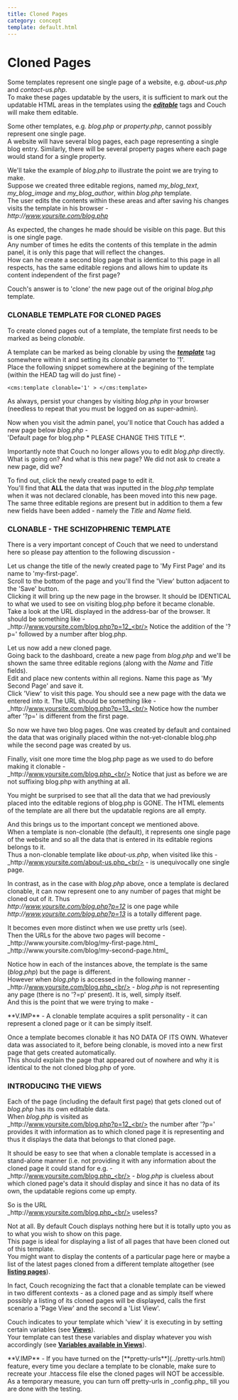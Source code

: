 ```yaml
---
title: Cloned Pages
category: concept
template: default.html
---
```


# Cloned Pages

Some templates represent one single page of a website, e.g. _about-us.php_ and _contact-us.php_.<br/>
To make these pages updatable by the users, it is sufficient to mark out the updatable HTML areas in the templates using the [__*editable*__](../../tags-reference/editable.html) tags and Couch will make them editable.

Some other templates, e.g. _blog.php_ or _property.php_, cannot possibly represent one single page.<br/>
A website will have several blog pages, each page representing a single blog entry. Similarly, there will be several property pages where each page would stand for a single property.

We'll take the example of _blog.php_ to illustrate the point we are trying to make.<br/>
Suppose we created three editable regions, named *my\_blog\_text*, *my\_blog\_image* and *my\_blog\_author*, within _blog.php_ template.<br/>
The user edits the contents within these areas and after saving his changes visits the template in his browser -<br/>
_http&#58;//www.yoursite.com/blog.php_

As expected, the changes he made should be visible on this page. But this is one single page.<br/>
Any number of times he edits the contents of this template in the admin panel, it is only this page that will reflect the changes.<br/>
How can he create a second blog page that is identical to this page in all respects, has the same editable regions and allows him to update its content independent of the first page?

Couch's answer is to 'clone' the new page out of the original _blog.php_ template.

### CLONABLE TEMPLATE FOR CLONED PAGES

To create cloned pages out of a template, the template first needs to be marked as being _clonable_.

A template can be marked as being clonable by using the [__*template*__](../../tags-reference/template.html) tag somewhere within it and setting its _clonable_ parameter to '1'.<br/>
Place the following snippet somewhere at the begining of the template (within the HEAD tag will do just fine) -

```
<cms:template clonable='1' > </cms:template>
```

As always, persist your changes by visiting _blog.php_ in your browser (needless to repeat that you must be logged on as super-admin).

Now when you visit the admin panel, you'll notice that Couch has added a new page below _blog.php_ -<br/>
'Default page for blog.php \* PLEASE CHANGE THIS TITLE \*'.

Importantly note that Couch no longer allows you to edit _blog.php_ directly. What is going on? And what is this new page? We did not ask to create a new page, did we?

To find out, click the newly created page to edit it.<br/>
You'll find that **ALL** the data that was inputted in the _blog.php_ template when it was not declared clonable, has been moved into this new page.<br/>
The same three editable regions are present but in addition to them a few new fields have been added - namely the _Title_ and _Name_ field.

### CLONABLE - THE SCHIZOPHRENIC TEMPLATE

There is a very important concept of Couch that we need to understand here so please pay attention to the following discussion -

Let us change the title of the newly created page to 'My First Page' and its name to 'my-first-page'.<br/>
Scroll to the bottom of the page and you'll find the 'View' button adjacent to the 'Save' button.<br/>
Clicking it will bring up the new page in the browser. It should be IDENTICAL to what we used to see on visiting blog.php before it became clonable.<br/>
Take a look at the URL displayed in the address-bar of the browser. It should be something like -<br/>
_http&#58;//www.yoursite.com/blog.php?p=12_<br/>
Notice the addition of the '?p=' followed by a number after blog.php.

Let us now add a new cloned page.<br/>
Going back to the dashboard, create a new page from _blog.php_ and we'll be shown the same three editable regions (along with the _Name_ and _Title_ fields).<br/>
Edit and place new contents within all regions. Name this page as 'My Second Page' and save it.<br/>
Click 'View' to visit this page. You should see a new page with the data we entered into it. The URL should be something like -<br/>
_http&#58;//www.yoursite.com/blog.php?p=13_<br/>
Notice how the number after '?p=' is different from the first page.

So now we have two blog pages. One was created by default and contained the data that was originally placed within the not-yet-clonable blog.php while the second page was created by us.

Finally, visit one more time the blog.php page as we used to do before making it clonable -<br/>
_http&#58;//www.yoursite.com/blog.php_<br/>
Notice that just as before we are not suffixing blog.php with anything at all.

You might be surprised to see that all the data that we had previously placed into the editable regions of blog.php is GONE. The HTML elements of the template are all there but the updatable regions are all empty.

And this brings us to the important concept we mentioned above.<br/>
When a template is non-clonable (the default), it represents one single page of the website and so all the data that is entered in its editable regions belongs to it.<br/>
Thus a non-clonable template like _about-us.php_, when visited like this -<br/>
_http&#58;//www.yoursite.com/about-us.php_<br/>
\- is unequivocally one single page.

In contrast, as in the case with _blog.php_ above, once a template is declared clonable, it can now represent one to any number of pages that might be cloned out of it. Thus<br/>
_http&#58;//www.yoursite.com/blog.php?p=12_ is one page while<br/>
_http&#58;//www.yoursite.com/blog.php?p=13_ is a totally different page.

<p class="success">
    It becomes even more distinct when we use pretty urls (see).<br/>
    Then the URLs for the above two pages will become -<br/>
    _http&#58;//www.yoursite.com/blog/my-first-page.html_<br/>
    _http&#58;//www.yoursite.com/blog/my-second-page.html_
</p>

Notice how in each of the instances above, the template is the same (_blog.php_) but the page is different.<br/>
However when _blog.php_ is accessed in the following manner -<br/>
_http&#58;//www.yoursite.com/blog.php_<br/>
\- _blog.php_ is not representing any page (there is no '?=p' present). It is, well, simply itself.<br/>
And this is the point that we were trying to make -

<p class="error">**V.IMP** - A clonable template acquires a split personality - it can represent a cloned page or it can be simply itself.</p>

Once a template becomes clonable it has NO DATA OF ITS OWN. Whatever data was associated to it, before being clonable, is moved into a new first page that gets created automatically.<br/>
This should explain the page that appeared out of nowhere and why it is identical to the not cloned blog.php of yore.

### INTRODUCING THE VIEWS

Each of the page (including the default first page) that gets cloned out of _blog.php_ has its own editable data.<br/>
When _blog.php_ is visited as<br/>
_http&#58;//www.yoursite.com/blog.php?p=12_<br/>
the number after '?p=' provides it with information as to which cloned page it is representing and thus it displays the data that belongs to that cloned page.

It should be easy to see that when a clonable template is accessed in a stand-alone manner (i.e. not providing it with any information about the cloned page it could stand for e.g. -<br/>
_http&#58;//www.yoursite.com/blog.php_<br/>
\- _blog.php_ is clueless about which cloned page's data it should display and since it has no data of its own, the updatable regions come up empty.

So is the URL<br/>
_http&#58;//www.yoursite.com/blog.php_<br/>
useless?

Not at all. By default Couch displays nothing here but it is totally upto you as to what you wish to show on this page.<br/>
This page is ideal for displaying a list of all pages that have been cloned out of this template.<br/>
You might want to display the contents of a particular page here or maybe a list of the latest pages cloned from a different template altogether (see [**listing pages**](../listing-pages.html)).

<p class="notice">In fact, Couch recognizing the fact that a clonable template can be viewed in two different contexts - as a cloned page and as simply itself where possibly a listing of its cloned pages will be displayed, calls the first scenario a 'Page View' and the second a 'List View'.</p>

Couch indicates to your template which 'view' it is executing in by setting certain variables (see [**Views**](../views.html)).<br/>
Your template can test these variables and display whatever you wish accordingly (see [**Variables available in Views**](../variables-in-views.html)).

<p class="error">
    **V.IMP** - If you have turned on the [**pretty-urls**](../pretty-urls.html) feature, every time you declare a template to be clonable, make sure to recreate your .htaccess file else the cloned pages will NOT be accessible.<br/>
    As a temporary measure, you can turn off pretty-urls in _config.php_ till you are done with the testing.
</p>
